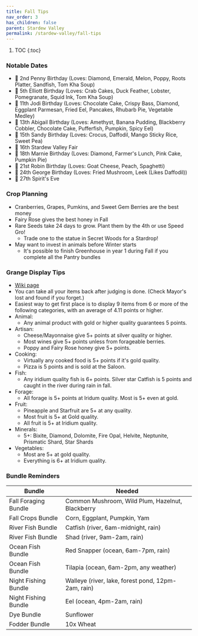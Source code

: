 ```yaml
---
title: Fall Tips
nav_order: 3
has_children: false
parent: Stardew Valley
permalink: /stardew-valley/fall-tips
---
```

1. TOC
{:toc}

### Notable Dates
- 🎉 2nd Penny Birthday (Loves: Diamond, Emerald, Melon, Poppy, Roots Platter, Sandfish, Tom Kha Soup)
- 🎉 5th Elliott Birthday (Loves: Crab Cakes, Duck Feather, Lobster, Pomegranate, Squid Ink, Tom Kha Soup)
- 🎉 11th Jodi Birthday (Loves: Chocolate Cake, Crispy Bass, Diamond, Eggplant Parmesan, Fried Eel, Pancakes, Rhubarb Pie, Vegetable Medley)
- 🎉 13th Abigail Birthday (Loves: Amethyst, Banana Pudding, Blackberry Cobbler, Chocolate Cake, Pufferfish, Pumpkin, Spicy Eel)
- 🎉 15th Sandy Birthday (Loves: Crocus, Daffodil, Mango Sticky Rice, Sweet Pea)
- 🎪 16th Stardew Valley Fair
- 🎉 18th Marnie Birthday (Loves: Diamond, Farmer's Lunch, Pink Cake, Pumpkin Pie)
- 🎉 21st Robin Birthday (Loves: Goat Cheese, Peach, Spaghetti)
- 🎉 24th George Birthday (Loves: Fried Mushroom, Leek (Likes Daffodil))
- 🎃 27th Spirit's Eve

### Crop Planning
- Cranberries, Grapes, Pumkins, and Sweet Gem Berries are the best money
- Fairy Rose gives the best honey in Fall
- Rare Seeds take 24 days to grow. Plant them by the 4th or use Speed Gro!
    - Trade one to the statue in Secret Woods for a Stardrop!
- May want to invest in animals before Winter starts
    - It's possible to finish Greenhouse in year 1 during Fall if you complete all the Pantry bundles

### Grange Display Tips
- [Wiki page](https://stardewvalleywiki.com/Stardew_Valley_Fair#Grange_Display)
- You can take all your items back after judging is done. (Check Mayor's lost and found if you forget.)
- Easiest way to get first place is to display 9 items from 6 or more of the following categories, with an average of 4.11 points or higher.
- Animal:
    - Any animal product with gold or higher quality guarantees 5 points.
- Artisan:
    - Cheese/Mayonnaise give 5+ points at silver quality or higher.
    - Most wines give 5+ points unless from forageable berries.
    - Poppy and Fairy Rose honey give 5+ points.
- Cooking:
    - Virtually any cooked food is 5+ points if it's gold quality.
    - Pizza is 5 points and is sold at the Saloon.
- Fish:
    - Any iridium quality fish is 6+ points. Silver star Catfish is 5 points and caught in the river during rain in fall.
- Forage:
    - All forage is 5+ points at Iridum quality. Most is 5+ even at gold.
- Fruit:
    - Pineapple and Starfruit are 5+ at any quality.
    - Most fruit is 5+ at Gold quality.
    - All fruit is 5+ at Iridium quality.
- Minerals:
    - 5+: Bixite, Diamond, Dolomite, Fire Opal, Helvite, Neptunite, Prismatic Shard, Star Shards
- Vegetables:
    - Most are 5+ at gold quality.
    - Everything is 6+ at Iridium quality.


### Bundle Reminders

| Bundle | Needed |
|-|-|
| Fall Foraging Bundle | Common Mushroom, Wild Plum, Hazelnut, Blackberry |
| Fall Crops Bundle | Corn, Eggplant, Pumpkin, Yam |
| River Fish Bundle | Catfish (river, 6am-midnight, rain) |
| River Fish Bundle | Shad (river, 9am-2am, rain) |
| Ocean Fish Bundle | Red Snapper (ocean, 6am-7pm, rain) |
| Ocean Fish Bundle | Tilapia (ocean, 6am-2pm, any weather) |
| Night Fishing Bundle | Walleye (river, lake, forest pond, 12pm-2am, rain) |
| Night Fishing Bundle | Eel (ocean, 4pm-2am, rain) |
| Dye Bundle | Sunflower |
| Fodder Bundle | 10x Wheat |